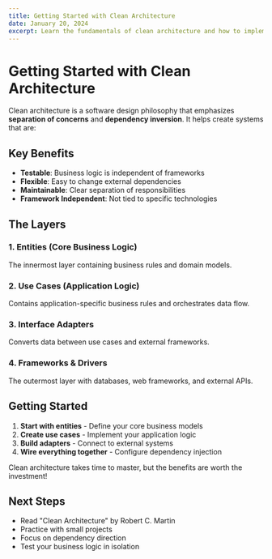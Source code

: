 ```yaml
---
title: Getting Started with Clean Architecture
date: January 20, 2024
excerpt: Learn the fundamentals of clean architecture and how to implement it in your projects for better maintainability and testability.
---
```


# Getting Started with Clean Architecture

Clean architecture is a software design philosophy that emphasizes **separation of concerns** and **dependency inversion**. It helps create systems that are:

## Key Benefits

- **Testable**: Business logic is independent of frameworks
- **Flexible**: Easy to change external dependencies  
- **Maintainable**: Clear separation of responsibilities
- **Framework Independent**: Not tied to specific technologies

## The Layers

### 1. Entities (Core Business Logic)
The innermost layer containing business rules and domain models.

### 2. Use Cases (Application Logic)
Contains application-specific business rules and orchestrates data flow.

### 3. Interface Adapters
Converts data between use cases and external frameworks.

### 4. Frameworks & Drivers
The outermost layer with databases, web frameworks, and external APIs.

## Getting Started

1. **Start with entities** - Define your core business models
2. **Create use cases** - Implement your application logic
3. **Build adapters** - Connect to external systems
4. **Wire everything together** - Configure dependency injection

Clean architecture takes time to master, but the benefits are worth the investment!

## Next Steps

- Read "Clean Architecture" by Robert C. Martin
- Practice with small projects
- Focus on dependency direction
- Test your business logic in isolation 